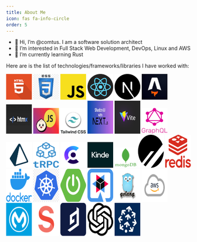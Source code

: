```yaml
---
title: About Me
icon: fas fa-info-circle
order: 5
---
```


- 👋 Hi, I’m @comtus. I am a software solution architect
- 👀 I’m interested in Full Stack Web Development, DevOps, Linux and AWS
- 🌱 I’m currently learning Rust

Here are is the list of technologies/frameworks/libraries I have worked with:

<div>
    <img src="/assets/images/thunbmails/html.png" width=70px height=70px title="HTML">
    <img src="/assets/images/thunbmails/css.png" width=70px height=70px title="CSS">
    <img src="/assets/images/thunbmails/javascript.webp" width=70px height=70px title="Javascript">
    <img src="/assets/images/thunbmails/logo-react-icon.png" width=70px height=70px title="React JS"> 
    <img src="/assets/images/thunbmails/next-js-icon.png" width=70px height=70px title="Next JS">
    <img src="/assets/images/thunbmails/astro-logo.jpg" width=70px height=70px title="Astro JS">
    <img src="/assets/images/thunbmails/htmx-icon.jpeg" width=70px height=80px title="HTMX">
      <img src="/assets/images/thunbmails/bunjs-icon.jpeg" width=70px height=70px title="BUN JS">
    <img src="/assets/images/thunbmails/tailwindcss-icon.webp" width=70px height=70px title="Tailwind CSS">
    <img src="/assets/images/thunbmails/nextjs-shadcn-ui.jpg" width=70px height=90px title="Shadcn UI">
    <img src="/assets/images/thunbmails/vite-icon.png" width=70px height=90px title="Vite JS">
    <img src="/assets/images/thunbmails/graphql-icon.png" width=70px height=70px title="GraphQL">
    <img src="/assets/images/thunbmails/prisma-icon.png" width=70px height=70px title="Prisma ORM" >
    <img src="/assets/images/thunbmails/trpc-logo.png" width=70px height=70px title="TypeScript RPC">
    <img src="/assets/images/thunbmails/clerk-icon.webp" width=70px height=70px title="Clerk Authz/n">
    <img src="/assets/images/thunbmails/Kinde.png" width=70px height=70px title="Kinde Auth">
     <img src="/assets/images/thunbmails/mongodb-icon.png" width=60px height=55px title="MongoDB">
    <img src="/assets/images/thunbmails/planetscale-icon.png" width=70px height=90px title="MySQL">
    <img src="/assets/images/thunbmails/redis-icon.png" width=70px height=90px title="REDIS">
    <img src="/assets/images/thunbmails/docker-icon.png" width=70px height=90px title="Docker">
    <img src="/assets/images/thunbmails/k8s-icon.png" width=70px height=90px title="Kubernetes">
    <img src="/assets/images/thunbmails/spring-boot-logo.png" width=70px height=90px title="Spring Boot">
    <img src="/assets/images/thunbmails/quarkus-logo.png" width=70px height=90px title="Quarkus">
    <img src="/assets/images/thunbmails/golang-icon.png" width=70px height=90px title="GO Lang">
    <img src="/assets/images/thunbmails/aws-icon.png" width=70px height=90px title="AWS">
    <img src="/assets/images/thunbmails/Mulesoft-thumbnail.png" width=70px height=90px title="MuleSoft">
    <img src="/assets/images/thunbmails/sanity.webp" width=70px height=90px title="Sanity CMS">
    <img src="/assets/images/thunbmails/Hygraph.png" width=70px height=90px title="Hygraph CMS">
    <img src="/assets/images/thunbmails/OpenAI.png" width=70px height=90px title="OpenAI">
    <img src="/assets/images/thunbmails/Pinecone-logo.jpg" width=70px height=90px title="Pinecode Vector DB">
</div>
